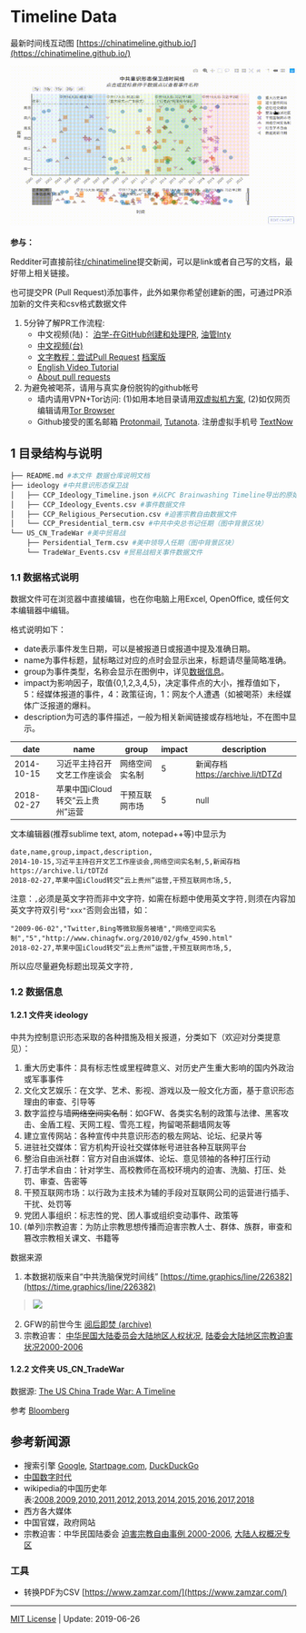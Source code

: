 # Timeline Data

最新时间线互动图 [https://chinatimeline.github.io/](https://chinatimeline.github.io/)

<!--![示例-看不到图的话请翻墙](https://i.imgur.com/mzlEcy0.gif)-->
![示例-看不到图的话请翻墙](./ideology_example.gif)

**参与：**

Redditer可直接前往[r/chinatimeline](https://old.reddit.com/r/chinatimeline/)提交新闻，可以是link或者自己写的文档，最好带上相关链接。

也可提交PR (Pull Request)添加事件，此外如果你希望创建新的图，可通过PR添加新的文件夹和csv格式数据文件
1. 5分钟了解PR工作流程:
    * 中文视频(陆)： [泊学-在GitHub创建和处理PR](https://boxueio.com/series/git-essential/episode/459), [油管Inty](https://www.youtube.com/watch?v=MBdLOl5tUKY)
    * [中文视频(台)](https://www.youtube.com/watch?v=pytolws6aiE)
    * [文字教程：尝试Pull Request](https://www.jianshu.com/p/dd243fecf0f4) [档案版](https://archive.fo/NZmPb)
    * [English Video Tutorial](https://www.youtube.com/watch?v=rgbCcBNZcdQ)
    * [About pull requests](https://help.github.com/en/articles/about-pull-requests)
2. 为避免被喝茶，请用与真实身份脱钩的github帐号
    * 墙内请用VPN+Tor访问: (1)如用本地目录请用[双虚拟机方案](https://program-think.blogspot.com/2013/11/tor-faq.html?m=1), (2)如仅网页编辑请用[Tor Browser](https://www.torproject.org/download/)
    * Github接受的匿名邮箱 [Protonmail](https://protonmail.com), [Tutanota](https://www.tutanota.com). 注册虚拟手机号 [TextNow](https://www.textnow.com)

## 1 目录结构与说明
```bash
├── README.md #本文件 数据仓库说明文档
├── ideology #中共意识形态保卫战
│   ├── CCP_Ideology_Timeline.json #从CPC Brainwashing Timeline导出的原始数据（停用）
│   ├── CCP_Ideology_Events.csv #事件数据文件
│   ├── CCP_Religious_Persecution.csv #迫害宗教自由数据文件
│   └── CCP_Presidential_term.csv #中共中央总书记任期（图中背景区块）
└── US_CN_TradeWar #美中贸易战
    ├── Persidential_Term.csv #美中领导人任期（图中背景区块）
    └── TradeWar_Events.csv #贸易战相关事件数据文件
```
### 1.1 数据格式说明
数据文件可在浏览器中直接编辑，也在你电脑上用Excel, OpenOffice, 或任何文本编辑器中编辑。

格式说明如下：
* date表示事件发生日期，可以是被报道日或报道中提及准确日期。
* name为事件标题，鼠标略过对应的点时会显示出来，标题请尽量简略准确。
* group为事件类型，名称会显示在图例中，详见[数据信息](#ideologicalwar)。
* impact为影响因子，取值{0,1,2,3,4,5}，决定事件点的大小，推荐值如下，5：经媒体报道的事件，4：政策征询，1：网友个人遭遇（如被喝茶）未经媒体广泛报道的爆料。
* description为可选的事件描述，一般为相关新闻链接或存档地址，不在图中显示。


| date | name | group | impact | description |
|---|---|---|---|---|
| 2014-10-15| 习近平主持召开文艺工作座谈会 | 网络空间实名制 | 5 | 新闻存档 https://archive.li/tDTZd |
| 2018-02-27| 苹果中国iCloud转交“云上贵州”运营 | 干预互联网市场| 5 | null |

文本编辑器(推荐sublime text, atom, notepad++等)中显示为
```text
date,name,group,impact,description,
2014-10-15,习近平主持召开文艺工作座谈会,网络空间实名制,5,新闻存档 https://archive.li/tDTZd
2018-02-27,苹果中国iCloud转交“云上贵州”运营,干预互联网市场,5,
```

注意：`,`必须是英文字符而非中文字符`，`如需在标题中使用英文字符`,`则须在内容加英文字符双引号`"xxx"`否则会出错，如：
```text
"2009-06-02","Twitter,Bing等微软服务被墙","网络空间实名制","5","http://www.chinagfw.org/2010/02/gfw_4590.html"
2018-02-27,苹果中国iCloud转交“云上贵州”运营,干预互联网市场,5,
```
所以应尽量避免标题出现英文字符`,`

### 1.2 数据信息
#### 1.2.1 文件夹 ideology<a name="ideologicalwar"></a>

中共为控制意识形态采取的各种措施及相关报道，分类如下（欢迎对分类提意见）：
1. 重大历史事件：具有标志性或里程碑意义、对历史产生重大影响的国内外政治或军事事件
2. 文化文艺娱乐：在文学、艺术、影视、游戏以及一般文化方面，基于意识形态理由的审查、引导等
3. 数字监控与墙~~网络空间实名制~~：如GFW、各类实名制的政策与法律、黑客攻击、金盾工程、天网工程、雪亮工程，拘留喝茶翻墙网友等
4. 建立宣传网站：各种宣传中共意识形态的极左网站、论坛、纪录片等
5. 进驻社交媒体：官方机构开设社交媒体帐号进驻各种互联网平台
6. 整治自由派社群：官方对自由派媒体、论坛、意见领袖的各种打压行动
7. 打击学术自由：针对学生、高校教师在高校环境内的迫害、洗脑、打压、处罚、审查、告密等
8. 干预互联网市场：以行政为主技术为辅的手段对互联网公司的运营进行插手、干扰、处罚等
9. 党团人事组织：标志性的党、团人事或组织变动事件、政策等
10. (单列)宗教迫害：为防止宗教思想传播而迫害宗教人士、群体、族群，审查和篡改宗教相关课文、书籍等

数据来源
1. 本数据初版来自“中共洗脑保党时间线” [https://time.graphics/line/226382](https://time.graphics/line/226382)
  ><img src="https://i.imgur.com/1xup0nr.png" width="250">
2. GFW的前世今生 [阅后即焚 (archive)](https://web.archive.org/web/20170923114736/http://www.chinagfw.org/2009/08/gfw_30.html)
3. 宗教迫害： [中华民国大陆委员会大陆地区人权状况](https://www.mac.gov.tw/np.asp?ctNode=7351&mp=1), [陆委会大陆地区宗教迫害状况2000-2006](https://www.mac.gov.tw/cn/cp.aspx?n=DD102593FDB1A032)

#### 1.2.2 文件夹 US_CN_TradeWar

数据源: [The US China Trade War: A Timeline](https://www.china-briefing.com/news/the-us-china-trade-war-a-timeline/)

参考 [Bloomberg](https://www.bloomberg.com/news/articles/2019-01-30/u-s-china-trade-war-timeline-what-s-happened-and-what-s-next)

## 参考新闻源
* 搜索引擎 [Google](https://google.com), [Startpage.com](https://startpage.com), [DuckDuckGo](https://duckduckgo.com/)
* [中国数字时代](https://chinadigitaltimes.net/chinese/)
* wikipedia的中国历史年表:[2008](https://zh.wikipedia.org/wiki/2008%E5%B9%B4%E4%B8%AD%E5%9B%BD%E5%A4%A7%E9%99%86),[2009](https://zh.wikipedia.org/wiki/2009%E5%B9%B4%E4%B8%AD%E5%9B%BD),[2010](https://zh.wikipedia.org/wiki/2010%E5%B9%B4%E4%B8%AD%E5%9C%8B),[2011](https://zh.wikipedia.org/wiki/2011%E5%B9%B4%E4%B8%AD%E5%9B%BD%E5%A4%A7%E9%99%86),[2012](https://zh.wikipedia.org/wiki/2012%E5%B9%B4%E4%B8%AD%E5%9C%8B),[2013](https://zh.wikipedia.org/wiki/2013%E5%B9%B4%E4%B8%AD%E5%9B%BD),[2014](https://zh.wikipedia.org/wiki/2014%E5%B9%B4%E4%B8%AD%E5%9C%8B),[2015](https://zh.wikipedia.org/wiki/2015%E5%B9%B4%E4%B8%AD%E5%9C%8B),[2016](https://zh.wikipedia.org/wiki/2016%E5%B9%B4%E4%B8%AD%E5%9B%BD),[2017](https://zh.wikipedia.org/wiki/2017%E5%B9%B4%E4%B8%AD%E5%9B%BD),[2018](https://zh.wikipedia.org/wiki/2018%E5%B9%B4%E4%B8%AD%E5%9B%BD)
* 西方各大媒体
* 中国官媒，政府网站
* 宗教迫害：中华民国陆委会 [迫害宗教自由事例 2000-2006](https://www.mac.gov.tw/cn/cp.aspx?n=DD102593FDB1A032), [大陆人权概况专区](https://www.mac.gov.tw/np.asp?ctNode=7351&mp=1)

### 工具
* 转换PDF为CSV [https://www.zamzar.com/](https://www.zamzar.com/)

---
[MIT License](https://opensource.org/licenses/MIT) |
Update: 2019-06-26
